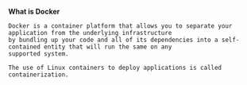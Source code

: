 **What is Docker**

    Docker is a container platform that allows you to separate your application from the underlying infrastructure 
    by bundling up your code and all of its dependencies into a self-contained entity that will run the same on any 
    supported system.
    
    The use of Linux containers to deploy applications is called containerization. 
    